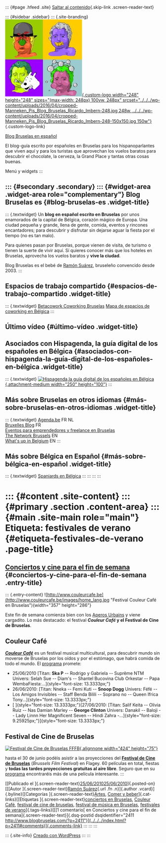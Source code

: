 ::: {#page .hfeed .site}
[Saltar al contenido](index.html#content){.skip-link
.screen-reader-text}

::: {#sidebar .sidebar}
::: {.site-branding}
[![](../../../wp-content/uploads/2016/04/cropped-Manneken_Pis_Blog_Bruselas_Ricardo_Imbern-248.jpg){.custom-logo
width="248" height="248" sizes="(max-width: 248px) 100vw, 248px"
srcset="../../../wp-content/uploads/2016/04/cropped-Manneken_Pis_Blog_Bruselas_Ricardo_Imbern-248.jpg 248w, ../../../wp-content/uploads/2016/04/cropped-Manneken_Pis_Blog_Bruselas_Ricardo_Imbern-248-150x150.jpg 150w"}](../../../index.html){.custom-logo-link}

[Blog Bruselas en español](../../../index.html)

El blog-guía escrito por españoles en Bruselas para los hispanoparlantes
que viven aquí y para los turistas que aprovechan los vuelos baratos
para descubrir el chocolate, la cerveza, la Grand Place y tantas otras
cosas buenas.

Menú y widgets
:::

::: {#secondary .secondary}
::: {#widget-area .widget-area role="complementary"}
Blog Bruselas es {#blog-bruselas-es .widget-title}
----------------

::: {.textwidget}
Un **blog en español escrito en Bruselas** por unos enamorados de la
capital de Bélgica, corazón mágico de Europa. Una ciudad pequeña y
grande, llena de gente, comida, eventos y rincones encantadores; para
descubrir y disfrutar sin dejarse aguar la fiesta por el tiempo (no es
tan malo).

Para quienes pasan por Bruselas, porque vienen de visita, de turismo o
tienen la suerte de vivir aquí. Sí quieres conocer más que los hoteles
en Bruselas, aprovecha los vuelos baratos y **vive la ciudad**.

Blog Bruselas es el bebé de [Ramón Suárez](http://www.ramonsuarez.com),
bruseleño convencido desde 2003.
:::

Espacios de trabajo compartido {#espacios-de-trabajo-compartido .widget-title}
------------------------------

::: {.textwidget}
[Betacowork Coworking Bruselas](http://www.betacowork.com) [Mapa de
espacios de coworking en Bélgica](http://coworkingbelgium.com)
:::

Último vídeo {#último-vídeo .widget-title}
------------

Asociados con Hispagenda, la guía digital de los españoles en Bélgica {#asociados-con-hispagenda-la-guía-digital-de-los-españoles-en-bélgica .widget-title}
---------------------------------------------------------------------

::: {.textwidget}
[![Hispagenda,la guía digital de los españoles en
Bélgica](../../../wp-content/uploads/2010/04/Hispagenda-250px.gif "Hispagenda, la guía digital de los españoles en Bélgica"){.attachment-medium
width="250" height="100"}](http://www.hispagenda.com)
:::

Más sobre Bruselas en otros idiomas {#más-sobre-bruselas-en-otros-idiomas .widget-title}
-----------------------------------

::: {.textwidget}
[Agenda.be](http://www.agenda.be) FR NL\
[Bruxelles Blog](http://www.bxlblog.be/) FR\
[Eventos para emprendedores y freelance en
Bruselas](http://www.betacowork.com/events/)\
[The Network
Brussels](http://groups.yahoo.com/group/TheNetworkBrussels/) EN\
[What\'s up in Belgium](http://www.whatsupin.be/) EN
:::

Más sobre Bélgica en Español {#más-sobre-bélgica-en-español .widget-title}
----------------------------

::: {.textwidget}
[Spaniards en Bélgica](http://www.spaniards.es/paises/belgica)
:::
:::
:::
:::

::: {#content .site-content}
::: {#primary .section .content-area}
::: {#main .site-main role="main"}
Etiqueta: festivales de verano {#etiqueta-festivales-de-verano .page-title}
==============================

[Conciertos y cine para el fin de semana](../../../index.html?p=2411) {#conciertos-y-cine-para-el-fin-de-semana .entry-title}
---------------------------------------------------------------------

::: {.entry-content}
![http://www.couleurcafe.be](http://www.couleurcafe.be/images/home_lang.jpg "Festival Couleur Café en Bruselas"){width="357"
height="286"}

Este fin de semana comienza bien con los [Aperos
Urbains](http://www.blogbruselas.com/2010/06/aperos-urbains-primavera-verano-terrazas-bruselas.html "Temporada de terrazas en Bruselas: Aperos Urbains")
y viene cargadito. Lo más destacado: el festival ***Couleur Café* y el
Festival de Cine de Bruselas**.

Couleur Café
------------

**[*Couleur Café*](http://www.couleurcafe.be/ "Festival Couleur Café")**
es un festival musical multicultural, para descubrir mundo sin moverse
de Bruselas por los oídos y por el estómago, que habrá comida de todo el
mundo. El
[programa](http://www.couleurcafe.be/cc10_index.php?L=1 "Programa conciertos Couleur Café Bruselas")
promete:

-   25/06/2010 [Titan: **Ska P** -- Rodrigo y Gabriela -- Suprême NTM
    Univers: Selah Sue -- Diam's -- Shantel Bucovina Club Orkestar --
    Papa WembaFiesta:...]{style="font-size: 13.3333px;"}
-   26/06/2010: [Titan: Nneka -- Femi Kuti -- **Snoop Dogg** Univers:
    Féfé -- Los Amigos Invisibles -- Staff Benda Bilili -- Soprano no --
    Queen Ifrica Tony...]{style="font-size: 13.3333px;"}
-   [ ]{style="font-size: 13.3333px;"}[27/06/2010: [Titan: Salif Keita
    -- Olivia Ruiz -- Nas Damian Marley -- **George Clinton** Univers:
    Danakil -- Baloji -- Lady Linnn Her Magnificent Seven -- Hindi Zahra
    -...]{style="font-size: 9.25925px;"}]{style="font-size: 13.3333px;"}

Festival de Cine de Bruselas
----------------------------

[![](http://www.fffb.be/images/stories/header/0.jpg "Festival de Cine de Bruselas FFFB"){.alignnone
width="424" height="75"}](http://www.fffb.be/)

hasta el 30 de junio podéis asistir a las proyecciones del [**Festival
de Cine de
Bruselas**](http://www.fffb.be/ "Festival de Cine de Bruselas")
(*Brussels Film Festival*) en Flagey. 60 películas en total, fiestas y
**todas las tardes proyecciones gratuitas al aire libre**. Seguro que en
su
[programa](http://www.fffb.be/index.php?option=com_content&task=view&id=15&Itemid=84 "Programa Festival de Cine de Bruselas")
encontraréis más de una película interesante.
:::

[[Publicado el
]{.screen-reader-text}[25/06/201025/06/2010](../../../index.html?p=2411)]{.posted-on}[[[Autor
]{.screen-reader-text}[Ramón
Suárez](../../2010/04/30/index.html?author=2){.url .fn .n}]{.author
.vcard}]{.byline}[[Categorías
]{.screen-reader-text}[Artes](../../category/artes/index.html), [Comer y
beber](../../category/comer-y-beber/index.html)]{.cat-links}[[Etiquetas
]{.screen-reader-text}[conciertos en
Bruselas](../conciertos-en-bruselas/index.html), [Couleur
Café](../couleur-cafe/index.html), [festival de cine de
bruselas](../festival-de-cine-de-bruselas/index.html), [festival de
música en Bruselas](../festival-de-musica-en-bruselas/index.html),
[festivales de verano](index.html)]{.tags-links}[[[1 comentario[ en
Conciertos y cine para el fin de
semana]{.screen-reader-text}]{.dsq-postid
dsqidentifier="2411 http://www.blogbruselas.com/?p=2411"}](../../../index.html?p=2411#comments)]{.comments-link}
:::
:::
:::

::: {.site-info}
[Creado con WordPress](https://es.wordpress.org/)
:::
:::
